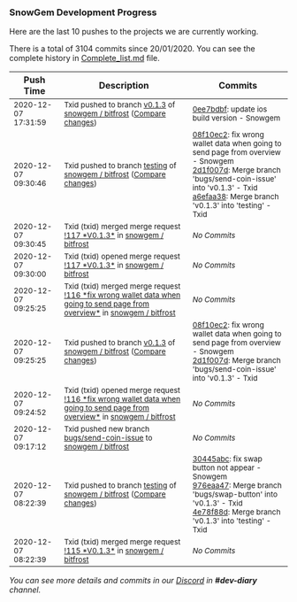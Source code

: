 
### SnowGem Development Progress

Here are the last 10 pushes to the projects we are currently working.

There is a total of 3104 commits since 20/01/2020. You can see the complete history in
 [Complete_list.md](Complete_list.md) file.

| Push Time | Description | Commits |
| --- | --- | --- |
| <sub>2020-12-07 17:31:59</sub> | <sub>Txid pushed to branch [v0\.1\.3](https://gitlab.com/snowgem/bitfrost/commits/v0.1.3) of [snowgem / bitfrost](https://gitlab.com/snowgem/bitfrost) ([Compare changes](https://gitlab.com/snowgem/bitfrost/compare/2d1f007df26e5158563de6dd95bb150942ef6154...0ee7bdbfc7dd53a32b2c302f49dd997b6a16dd96))</sub> | <sub>[0ee7bdbf](https://gitlab.com/snowgem/bitfrost/-/commit/0ee7bdbfc7dd53a32b2c302f49dd997b6a16dd96): update ios build version - Snowgem</sub> |
| <sub>2020-12-07 09:30:46</sub> | <sub>Txid pushed to branch [testing](https://gitlab.com/snowgem/bitfrost/commits/testing) of [snowgem / bitfrost](https://gitlab.com/snowgem/bitfrost) ([Compare changes](https://gitlab.com/snowgem/bitfrost/compare/4e78f88d9e5cb6d2cdb4671c445eed76bd06dc2e...a6efaa38bda5e7cefa10d1c086a7f1e35abf5fdc))</sub> | <sub>[08f10ec2](https://gitlab.com/snowgem/bitfrost/-/commit/08f10ec20c1a7d8e13a00913eff3a5e4b5266b3c): fix wrong wallet data when going to send page from overview - Snowgem<br>[2d1f007d](https://gitlab.com/snowgem/bitfrost/-/commit/2d1f007df26e5158563de6dd95bb150942ef6154): Merge branch 'bugs/send-coin-issue' into 'v0.1.3' - Txid<br>[a6efaa38](https://gitlab.com/snowgem/bitfrost/-/commit/a6efaa38bda5e7cefa10d1c086a7f1e35abf5fdc): Merge branch 'v0.1.3' into 'testing' - Txid</sub> |
| <sub>2020-12-07 09:30:45</sub> | <sub>Txid (txid) merged merge request [\!117 \*V0\.1\.3\*](https://gitlab.com/snowgem/bitfrost/-/merge_requests/117) in [snowgem / bitfrost](https://gitlab.com/snowgem/bitfrost)</sub> | <sub>_No Commits_</sub> |
| <sub>2020-12-07 09:30:00</sub> | <sub>Txid (txid) opened merge request [\!117 \*V0\.1\.3\*](https://gitlab.com/snowgem/bitfrost/-/merge_requests/117) in [snowgem / bitfrost](https://gitlab.com/snowgem/bitfrost)</sub> | <sub>_No Commits_</sub> |
| <sub>2020-12-07 09:25:25</sub> | <sub>Txid (txid) merged merge request [\!116 \*fix wrong wallet data when going to send page from overview\*](https://gitlab.com/snowgem/bitfrost/-/merge_requests/116) in [snowgem / bitfrost](https://gitlab.com/snowgem/bitfrost)</sub> | <sub>_No Commits_</sub> |
| <sub>2020-12-07 09:25:25</sub> | <sub>Txid pushed to branch [v0\.1\.3](https://gitlab.com/snowgem/bitfrost/commits/v0.1.3) of [snowgem / bitfrost](https://gitlab.com/snowgem/bitfrost) ([Compare changes](https://gitlab.com/snowgem/bitfrost/compare/976eaa47b4ab7e56471ec5194541924873e58153...2d1f007df26e5158563de6dd95bb150942ef6154))</sub> | <sub>[08f10ec2](https://gitlab.com/snowgem/bitfrost/-/commit/08f10ec20c1a7d8e13a00913eff3a5e4b5266b3c): fix wrong wallet data when going to send page from overview - Snowgem<br>[2d1f007d](https://gitlab.com/snowgem/bitfrost/-/commit/2d1f007df26e5158563de6dd95bb150942ef6154): Merge branch 'bugs/send-coin-issue' into 'v0.1.3' - Txid</sub> |
| <sub>2020-12-07 09:24:52</sub> | <sub>Txid (txid) opened merge request [\!116 \*fix wrong wallet data when going to send page from overview\*](https://gitlab.com/snowgem/bitfrost/-/merge_requests/116) in [snowgem / bitfrost](https://gitlab.com/snowgem/bitfrost)</sub> | <sub>_No Commits_</sub> |
| <sub>2020-12-07 09:17:12</sub> | <sub>Txid pushed new branch [bugs/send\-coin\-issue](https://gitlab.com/snowgem/bitfrost/commits/bugs/send-coin-issue) to [snowgem / bitfrost](https://gitlab.com/snowgem/bitfrost)</sub> | <sub>_No Commits_</sub> |
| <sub>2020-12-07 08:22:39</sub> | <sub>Txid pushed to branch [testing](https://gitlab.com/snowgem/bitfrost/commits/testing) of [snowgem / bitfrost](https://gitlab.com/snowgem/bitfrost) ([Compare changes](https://gitlab.com/snowgem/bitfrost/compare/f670aa5eb361245beba494015ebb573f31cca598...4e78f88d9e5cb6d2cdb4671c445eed76bd06dc2e))</sub> | <sub>[30445abc](https://gitlab.com/snowgem/bitfrost/-/commit/30445abc90ce779c5902db936e57bb984a801600): fix swap button not appear - Snowgem<br>[976eaa47](https://gitlab.com/snowgem/bitfrost/-/commit/976eaa47b4ab7e56471ec5194541924873e58153): Merge branch 'bugs/swap-button' into 'v0.1.3' - Txid<br>[4e78f88d](https://gitlab.com/snowgem/bitfrost/-/commit/4e78f88d9e5cb6d2cdb4671c445eed76bd06dc2e): Merge branch 'v0.1.3' into 'testing' - Txid</sub> |
| <sub>2020-12-07 08:22:39</sub> | <sub>Txid (txid) merged merge request [\!115 \*V0\.1\.3\*](https://gitlab.com/snowgem/bitfrost/-/merge_requests/115) in [snowgem / bitfrost](https://gitlab.com/snowgem/bitfrost)</sub> | <sub>_No Commits_</sub> |

_You can see more details and commits in our [Discord](https://discord.gg/zumGnbg) in **#dev-diary** channel._
